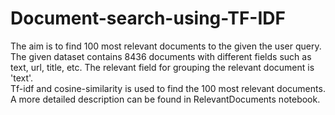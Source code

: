 # Document-search-using-TF-IDF

The aim is to find 100 most relevant documents to the given the user query. The given dataset contains 8436 documents with different fields such as text, url, title, etc. The relevant field for grouping the relevant document is 'text'. </br>
Tf-idf and cosine-similarity is used to find the 100 most relevant documents.
</br>
A more detailed description can be found in RelevantDocuments notebook.

